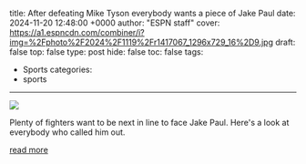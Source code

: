 title: After defeating Mike Tyson everybody wants a piece of Jake Paul
date: 2024-11-20 12:48:00 +0000
author: "ESPN staff"
cover: https://a1.espncdn.com/combiner/i?img=%2Fphoto%2F2024%2F1119%2Fr1417067_1296x729_16%2D9.jpg
draft: false
top: false
type: post
hide: false
toc: false
tags:
  - Sports
categories:
  - sports
---

![](https://a1.espncdn.com/combiner/i?img=%2Fphoto%2F2024%2F1119%2Fr1417067_1296x729_16%2D9.jpg)

Plenty of fighters want to be next in line to face Jake Paul. Here's a look at everybody who called him out.

[read more](https://www.espn.com/boxing/story/_/id/42492823/jake-paul-receives-callouts-top-combat-sports-stars-defeating-mike-tyson)
